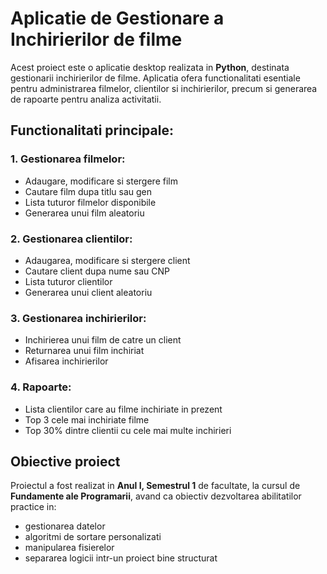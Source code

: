 # Aplicatie de Gestionare a Inchirierilor de filme


  Acest proiect este o aplicatie desktop realizata in **Python**, destinata gestionarii inchirierilor de filme. Aplicatia ofera functionalitati esentiale pentru administrarea filmelor, clientilor si inchirierilor, precum si generarea de rapoarte pentru analiza activitatii.




## Functionalitati principale:

### 1. Gestionarea filmelor:
-  Adaugare, modificare si stergere film
-  Cautare film dupa titlu sau gen
-  Lista tuturor filmelor disponibile
-  Generarea unui film aleatoriu
      
### 2. Gestionarea clientilor:
-  Adaugarea, modificare si stergere client
-  Cautare client dupa nume sau CNP
-  Lista tuturor clientilor
-  Generarea unui client aleatoriu

### 3. Gestionarea inchirierilor:
-  Inchirierea unui film de catre un client
-  Returnarea unui film inchiriat
-  Afisarea inchirierilor

### 4. Rapoarte:
-  Lista clientilor care au filme inchiriate in prezent
-  Top 3 cele mai inchiriate filme
-  Top 30% dintre clientii cu cele mai multe inchirieri


## Obiective proiect

  Proiectul a fost realizat in **Anul I, Semestrul 1** de facultate, la cursul de **Fundamente ale Programarii**, avand ca obiectiv dezvoltarea abilitatilor practice in: 
-  gestionarea datelor
-  algoritmi de sortare personalizati
-  manipularea fisierelor
-  separarea logicii intr-un proiect bine structurat
